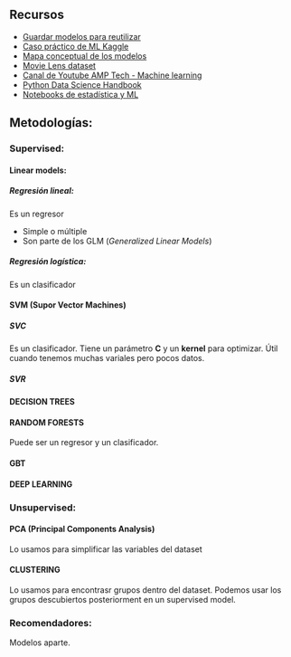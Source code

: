 ## Recursos
* [Guardar modelos para reutilizar](http://scikit-learn.org/stable/modules/model_persistence.html)
* [Caso práctico de ML Kaggle](https://www.kaggle.com/c/house-prices-advanced-regression-techniques#tutorials)
* [Mapa conceptual de los modelos](http://scikit-learn.org/stable/tutorial/machine_learning_map/index.html)
* [Movie Lens dataset](https://grouplens.org/datasets/movielens/)
* [Canal de Youtube AMP Tech - Machine learning](https://www.youtube.com/channel/UCG4H4Qf-ZU9Ycr_PQ4egqDQ)
* [Python Data Science Handbook](https://jakevdp.github.io/PythonDataScienceHandbook/index.html)
* [Notebooks de estadística y ML](https://sebastianraschka.com/notebooks/python-notebooks.html)

## Metodologías:
### Supervised:
#### Linear models:
##### Regresión lineal:
Es un regresor
* Simple o múltiple
* Son parte de los GLM (*Generalized Linear Models*)

##### Regresión logística:
Es un clasificador

#### SVM (Supor Vector Machines)
##### SVC
Es un clasificador. Tiene un parámetro **C** y un **kernel** para optimizar. Útil cuando tenemos muchas variales pero pocos datos.

##### SVR

#### DECISION TREES
#### RANDOM FORESTS
Puede ser un regresor y un clasificador.
#### GBT
#### DEEP LEARNING

### Unsupervised:
#### PCA (Principal Components Analysis)
Lo usamos para simplificar las variables del dataset
#### CLUSTERING
Lo usamos para encontrasr grupos dentro del dataset. Podemos usar los grupos descubiertos posteriorment en un supervised model.

### Recomendadores:
Modelos aparte.

